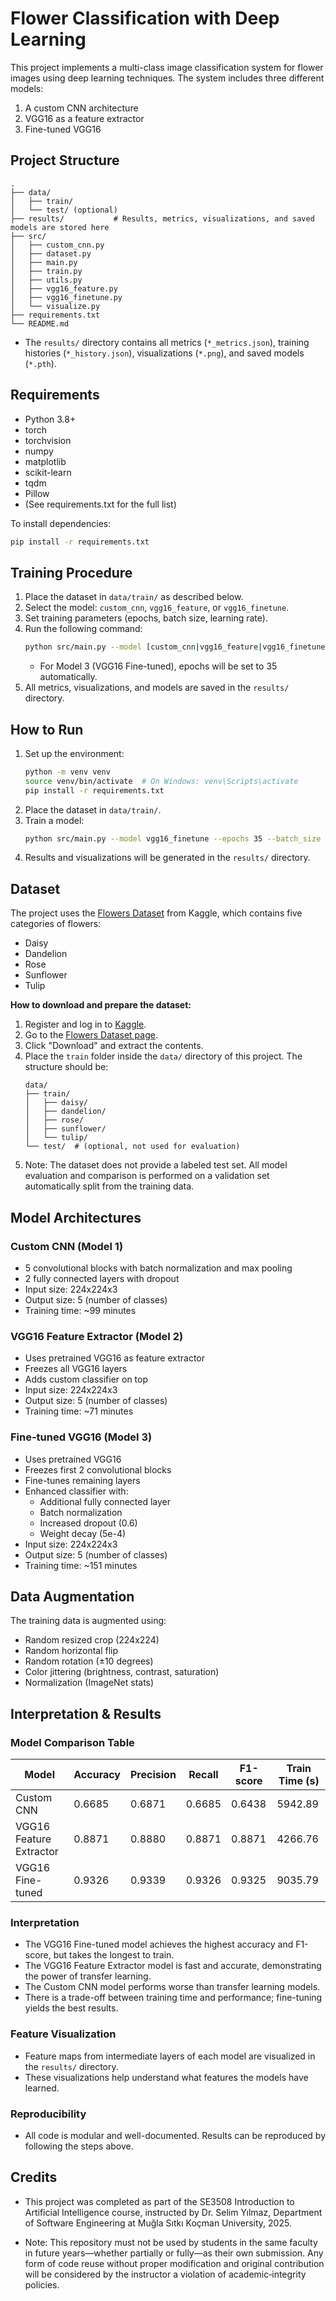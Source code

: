 # Flower Classification with Deep Learning

This project implements a multi-class image classification system for flower images using deep learning techniques. The system includes three different models:
1. A custom CNN architecture
2. VGG16 as a feature extractor
3. Fine-tuned VGG16

## Project Structure

```
.
├── data/
│   ├── train/
│   └── test/ (optional)
├── results/           # Results, metrics, visualizations, and saved models are stored here
├── src/
│   ├── custom_cnn.py
│   ├── dataset.py
│   ├── main.py
│   ├── train.py
│   ├── utils.py
│   ├── vgg16_feature.py
│   ├── vgg16_finetune.py
│   └── visualize.py
├── requirements.txt
└── README.md
```
- The `results/` directory contains all metrics (`*_metrics.json`), training histories (`*_history.json`), visualizations (`*.png`), and saved models (`*.pth`).

## Requirements

- Python 3.8+
- torch
- torchvision
- numpy
- matplotlib
- scikit-learn
- tqdm
- Pillow
- (See requirements.txt for the full list)

To install dependencies:
```bash
pip install -r requirements.txt
```

## Training Procedure

1. Place the dataset in `data/train/` as described below.
2. Select the model: `custom_cnn`, `vgg16_feature`, or `vgg16_finetune`.
3. Set training parameters (epochs, batch size, learning rate).
4. Run the following command:
   ```bash
   python src/main.py --model [custom_cnn|vgg16_feature|vgg16_finetune] --epochs 20 --batch_size 32 --learning_rate 0.001
   ```
   - For Model 3 (VGG16 Fine-tuned), epochs will be set to 35 automatically.
5. All metrics, visualizations, and models are saved in the `results/` directory.

## How to Run

1. Set up the environment:
   ```bash
   python -m venv venv
   source venv/bin/activate  # On Windows: venv\Scripts\activate
   pip install -r requirements.txt
   ```
2. Place the dataset in `data/train/`.
3. Train a model:
   ```bash
   python src/main.py --model vgg16_finetune --epochs 35 --batch_size 32 --learning_rate 0.001
   ```
4. Results and visualizations will be generated in the `results/` directory.

## Dataset

The project uses the [Flowers Dataset](https://www.kaggle.com/datasets/imsparsh/flowers-dataset/data) from Kaggle, which contains five categories of flowers:
- Daisy
- Dandelion
- Rose
- Sunflower
- Tulip

**How to download and prepare the dataset:**
1. Register and log in to [Kaggle](https://www.kaggle.com/).
2. Go to the [Flowers Dataset page](https://www.kaggle.com/datasets/imsparsh/flowers-dataset/data).
3. Click "Download" and extract the contents.
4. Place the `train` folder inside the `data/` directory of this project. The structure should be:
   ```
   data/
   ├── train/
   │   ├── daisy/
   │   ├── dandelion/
   │   ├── rose/
   │   ├── sunflower/
   │   └── tulip/
   └── test/  # (optional, not used for evaluation)
   ```
5. Note: The dataset does not provide a labeled test set. All model evaluation and comparison is performed on a validation set automatically split from the training data.

## Model Architectures

### Custom CNN (Model 1)
- 5 convolutional blocks with batch normalization and max pooling
- 2 fully connected layers with dropout
- Input size: 224x224x3
- Output size: 5 (number of classes)
- Training time: ~99 minutes

### VGG16 Feature Extractor (Model 2)
- Uses pretrained VGG16 as feature extractor
- Freezes all VGG16 layers
- Adds custom classifier on top
- Input size: 224x224x3
- Output size: 5 (number of classes)
- Training time: ~71 minutes

### Fine-tuned VGG16 (Model 3)
- Uses pretrained VGG16
- Freezes first 2 convolutional blocks
- Fine-tunes remaining layers
- Enhanced classifier with:
  - Additional fully connected layer
  - Batch normalization
  - Increased dropout (0.6)
  - Weight decay (5e-4)
- Input size: 224x224x3
- Output size: 5 (number of classes)
- Training time: ~151 minutes

## Data Augmentation

The training data is augmented using:
- Random resized crop (224x224)
- Random horizontal flip
- Random rotation (±10 degrees)
- Color jittering (brightness, contrast, saturation)
- Normalization (ImageNet stats)

## Interpretation & Results

### Model Comparison Table

| Model                   | Accuracy | Precision | Recall  | F1-score | Train Time (s) |
|-------------------------|----------|-----------|---------|----------|----------------|
| Custom CNN              | 0.6685   | 0.6871    | 0.6685  | 0.6438   | 5942.89        |
| VGG16 Feature Extractor | 0.8871   | 0.8880    | 0.8871  | 0.8871   | 4266.76        |
| VGG16 Fine-tuned        | 0.9326   | 0.9339    | 0.9326  | 0.9325   | 9035.79        |

### Interpretation
- The VGG16 Fine-tuned model achieves the highest accuracy and F1-score, but takes the longest to train.
- The VGG16 Feature Extractor model is fast and accurate, demonstrating the power of transfer learning.
- The Custom CNN model performs worse than transfer learning models.
- There is a trade-off between training time and performance; fine-tuning yields the best results.

### Feature Visualization
- Feature maps from intermediate layers of each model are visualized in the `results/` directory.
- These visualizations help understand what features the models have learned.

### Reproducibility
- All code is modular and well-documented. Results can be reproduced by following the steps above.

## Credits

- This project was completed as part of the SE3508 Introduction to Artificial Intelligence course, instructed by Dr. Selim Yılmaz, Department of Software Engineering at Muğla Sıtkı Koçman University, 2025.

- Note: This repository must not be used by students in the same faculty in future years—whether partially or fully—as their own submission. Any form of code reuse without proper modification and original contribution will be considered by the instructor a violation of academic‐integrity policies.